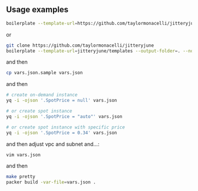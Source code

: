 ## Usage examples


```bash
boilerplate --template-url=https://github.com/taylormonacelli/jitteryjune/archive/refs/heads/master.zip//jitteryjune-master/templates --output-folder=. --non-interactive
```


or


```bash
git clone https://github.com/taylormonacelli/jitteryjune
boilerplate --template-url=jitteryjune/templates --output-folder=. --non-interactive
```

and then

```bash
cp vars.json.sample vars.json
```

and then

```bash
# create on-demand instance
yq -i -ojson '.SpotPrice = null' vars.json

# or create spot instance
yq -i -ojson '.SpotPrice = "auto"' vars.json

# or create spot instance with specific price
yq -i -ojson '.SpotPrice = 0.34' vars.json
```

and then adjust vpc and subnet and...:
```bash
vim vars.json
```





and then

```bash
make pretty
packer build -var-file=vars.json .
```
